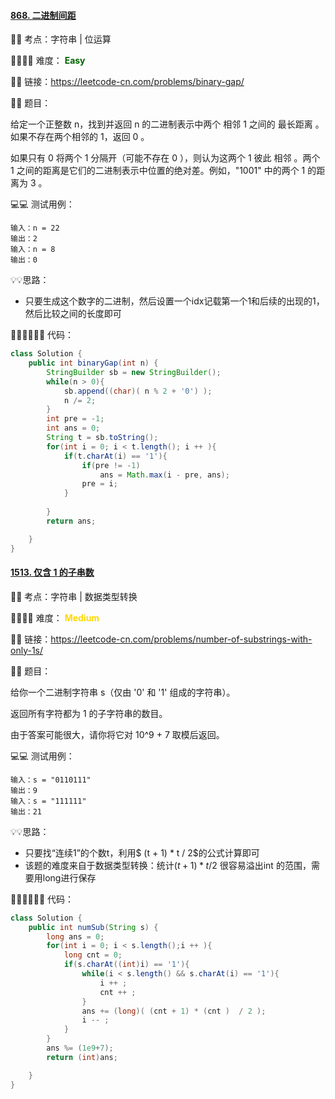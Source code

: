 #### [868. 二进制间距](https://leetcode-cn.com/problems/binary-gap/)

🔑🔑 考点：字符串 | 位运算

🚴‍♀️🚴‍♀️ 难度： <span style = "color:darkgreen; font-weight:bold">Easy</span>

🔗🔗 链接：https://leetcode-cn.com/problems/binary-gap/

📖📖 题目：

给定一个正整数 n，找到并返回 n 的二进制表示中两个 相邻 1 之间的 最长距离 。如果不存在两个相邻的 1，返回 0 。

如果只有 0 将两个 1 分隔开（可能不存在 0 ），则认为这两个 1 彼此 相邻 。两个 1 之间的距离是它们的二进制表示中位置的绝对差。例如，"1001" 中的两个 1 的距离为 3 。

💻💻 测试用例：

```
输入：n = 22
输出：2
输入：n = 8
输出：0
```

💡💡思路：

- 只要生成这个数字的二进制，然后设置一个idx记载第一个1和后续的出现的1，然后比较之间的长度即可

👩🏻‍💻🧑🏻‍💻 代码：

```Java
class Solution {
    public int binaryGap(int n) {
        StringBuilder sb = new StringBuilder();
        while(n > 0){
            sb.append((char)( n % 2 + '0') );
            n /= 2;
        }
        int pre = -1;
        int ans = 0;
        String t = sb.toString();
        for(int i = 0; i < t.length(); i ++ ){
            if(t.charAt(i) == '1'){
                if(pre != -1)
                    ans = Math.max(i - pre, ans);
                pre = i;
            }
            
        }
        return ans;

    }
}
```







#### [1513. 仅含 1 的子串数](https://leetcode-cn.com/problems/number-of-substrings-with-only-1s/)

🔑🔑 考点：字符串 | 数据类型转换 

🚴‍♀️🚴‍♀️ 难度： <span style = "color:gold; font-weight:bold">Medium</span>

🔗🔗 链接：https://leetcode-cn.com/problems/number-of-substrings-with-only-1s/

📖📖 题目：

给你一个二进制字符串 s（仅由 '0' 和 '1' 组成的字符串）。

返回所有字符都为 1 的子字符串的数目。

由于答案可能很大，请你将它对 10^9 + 7 取模后返回。

💻💻 测试用例：

```
输入：s = "0110111"
输出：9
输入：s = "111111"
输出：21

```

💡💡思路：

- 只要找“连续1”的个数t，利用$ (t + 1) * t / 2$的公式计算即可
- 该题的难度来自于数据类型转换：统计$(t + 1) * t / 2$ 很容易溢出int 的范围，需要用long进行保存





👩🏻‍💻🧑🏻‍💻 代码：

```Java
class Solution {
    public int numSub(String s) {
        long ans = 0;
        for(int i = 0; i < s.length();i ++ ){
            long cnt = 0;
            if(s.charAt((int)i) == '1'){
                while(i < s.length() && s.charAt(i) == '1'){
                    i ++ ;
                    cnt ++ ;
                }
                ans += (long)( (cnt + 1) * (cnt )  / 2 );
                i -- ;
            }
        }
        ans %= (1e9+7);
        return (int)ans;

    }
}
```









